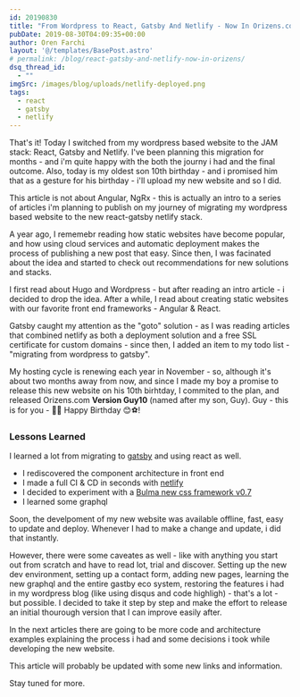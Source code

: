 ```yaml
---
id: 20190830
title: "From Wordpress to React, Gatsby And Netlify - Now In Orizens.com"
pubDate: 2019-08-30T04:09:35+00:00
author: Oren Farchi
layout: '@/templates/BasePost.astro'
# permalink: /blog/react-gatsby-and-netlify-now-in-orizens/
dsq_thread_id:
  - ""
imgSrc: /images/blog/uploads/netlify-deployed.png
tags:
  - react
  - gatsby
  - netlify
---
```


That's it! Today I switched from my wordpress based website to the JAM stack: React, Gatsby and Netlify. I've been planning this migration for months - and i'm quite happy with the both the journy i had and the final outcome. Also, today is my oldest son 10th birthday - and i promised him that as a gesture for his birthday - i'll upload my new website and so I did.

This article is not about Angular, NgRx - this is actually an intro to a series of articles i'm planning to publish on my journey of migrating my wordpress based website to the new react-gatsby netlify stack.

A year ago, I rememebr reading how static websites have become popular, and how using cloud services and automatic deployment makes the process of publishing a new post that easy. Since then, I was facinated about the idea and started to check out recommendations for new solutions and stacks.

I first read about Hugo and Wordpress - but after reading an intro article - i decided to drop the idea. After a while, I read about creating static websites with our favorite front end frameworks - Angular & React.

Gatsby caught my attention as the "goto" solution - as I was reading articles that combined netlify as both a deployment solution and a free SSL certificate for custom domains - since then, I added an item to my todo list - "migrating from wordpress to gatsby".

My hosting cycle is renewing each year in November - so, although it's about two months away from now, and since I made my boy a promise to release this new website on his 10th birhtday, I commited to the plan, and released Orizens.com **Version Guy10** (named after my son, Guy). Guy - this is for you - 🥳🎉 Happy Birthday 😊⚽!

### Lessons Learned

I learned a lot from migrating to [gatsby](https://www.gatsbyjs.org) and using react as well.

- I rediscovered the component architecture in front end
- I made a full CI & CD in seconds with [netlify](http://netlify.com)
- I decided to experiment with a [Bulma new css framework v0.7](https://bulma.io)
- I learned some graphql

Soon, the develpoment of my new website was available offline, fast, easy to update and deploy. Whenever I had to make a change and update, i did that instantly.

However, there were some caveates as well - like with anything you start out from scratch and have to read lot, trial and discover. Setting up the new dev environment, setting up a contact form, adding new pages, learning the new graphql and the entire gastby eco system, restoring the features i had in my wordpress blog (like using disqus and code highligh) - that's a lot - but possible. I decided to take it step by step and make the effort to release an initial thourough version that I can improve easily after.

In the next articles there are going to be more code and architecture examples explaining the process i had and some decisions i took while developing the new website.

This article will probably be updated with some new links and information.

Stay tuned for more.
